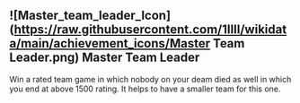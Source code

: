 ## ![Master_team_leader_Icon](https://raw.githubusercontent.com/1IlIl/wikidata/main/achievement_icons/Master Team Leader.png) Master Team Leader


Win a rated team game in which nobody on your deam died as well in which you end at above 1500 rating. It helps to have a smaller team for this one.
